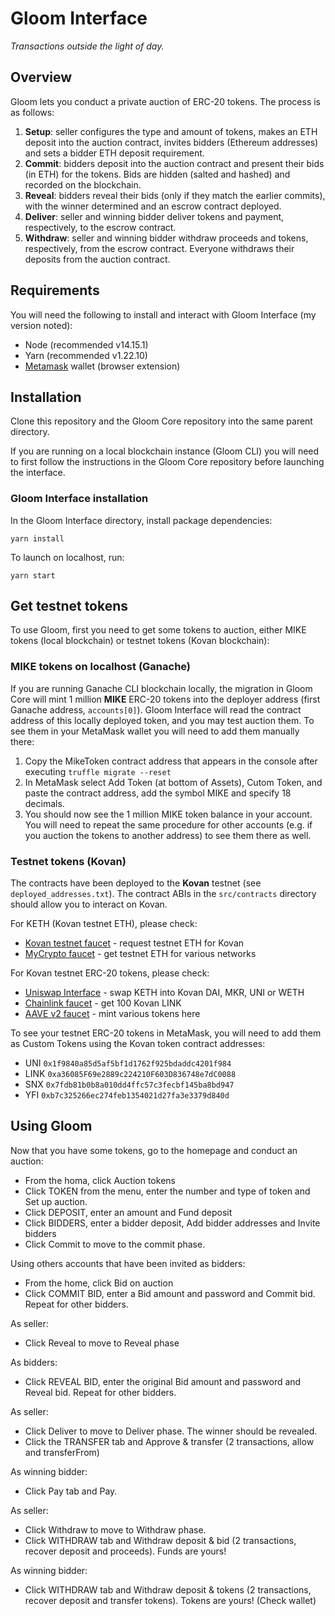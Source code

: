 # Gloom Interface

_Transactions outside the light of day._

## Overview

Gloom lets you conduct a private auction of ERC-20 tokens. The process is as follows:

1. **Setup**: seller configures the type and amount of tokens, makes an ETH deposit into the auction contract, invites bidders (Ethereum addresses) and sets a bidder ETH deposit requirement.
2. **Commit**: bidders deposit into the auction contract and present their bids (in ETH) for the tokens. Bids are hidden (salted and hashed) and recorded on the blockchain.
3. **Reveal**: bidders reveal their bids (only if they match the earlier commits), with the winner determined and an escrow contract deployed.
4. **Deliver**: seller and winning bidder deliver tokens and payment, respectively, to the escrow contract.
5. **Withdraw**: seller and winning bidder withdraw proceeds and tokens, respectively, from the escrow contract. Everyone withdraws their deposits from the auction contract.

## Requirements

You will need the following to install and interact with Gloom Interface (my version noted):

- Node (recommended v14.15.1)
- Yarn (recommended v1.22.10)
- [Metamask](https://metamask.io/) wallet (browser extension)

## Installation

Clone this repository and the Gloom Core repository into the same parent directory.

If you are running on a local blockchain instance (Gloom CLI) you will need to first follow the instructions in the Gloom Core repository before launching the interface.

### Gloom Interface installation

In the Gloom Interface directory, install package dependencies:

```
yarn install
```

To launch on localhost, run:

```
yarn start
```

## Get testnet tokens

To use Gloom, first you need to get some tokens to auction, either MIKE tokens (local blockchain) or testnet tokens (Kovan blockchain):

### MIKE tokens on localhost (Ganache)

If you are running Ganache CLI blockchain locally, the migration in Gloom Core will mint 1 million **MIKE** ERC-20 tokens into the deployer address (first Ganache address, `accounts[0]`). Gloom Interface will read the contract address of this locally deployed token, and you may test auction them. To see them in your MetaMask wallet you will need to add them manually there:

1. Copy the MikeToken contract address that appears in the console after executing `truffle migrate --reset`
2. In MetaMask select Add Token (at bottom of Assets), Cutom Token, and paste the contract address, add the symbol MIKE and specify 18 decimals.
3. You should now see the 1 million MIKE token balance in your account. You will need to repeat the same procedure for other accounts (e.g. if you auction the tokens to another address) to see them there as well.

### Testnet tokens (Kovan)

The contracts have been deployed to the **Kovan** testnet (see `deployed_addresses.txt`). The contract ABIs in the `src/contracts` directory should allow you to interact on Kovan.

For KETH (Kovan testnet ETH), please check:

- [Kovan testnet faucet](https://gitter.im/kovan-testnet/faucet#) - request testnet ETH for Kovan
- [MyCrypto faucet](https://app.mycrypto.com/faucet) - get testnet ETH for various networks

For Kovan testnet ERC-20 tokens, please check:

- [Uniswap Interface](https://app.uniswap.org/) - swap KETH into Kovan DAI, MKR, UNI or WETH
- [Chainlink faucet](https://kovan.chain.link/) - get 100 Kovan LINK
- [AAVE v2 faucet](https://testnet.aave.com/faucet) - mint various tokens here

To see your testnet ERC-20 tokens in MetaMask, you will need to add them as Custom Tokens using the Kovan token contract addresses:

- UNI `0x1f9840a85d5af5bf1d1762f925bdaddc4201f984`
- LINK `0xa36085F69e2889c224210F603D836748e7dC0088`
- SNX `0x7fdb81b0b8a010dd4ffc57c3fecbf145ba8bd947`
- YFI `0xb7c325266ec274feb1354021d27fa3e3379d840d`

## Using Gloom

Now that you have some tokens, go to the homepage and conduct an auction:

- From the homa, click Auction tokens
- Click TOKEN from the menu, enter the number and type of token and Set up auction.
- Click DEPOSIT, enter an amount and Fund deposit
- Click BIDDERS, enter a bidder deposit, Add bidder addresses and Invite bidders
- Click Commit to move to the commit phase.

Using others accounts that have been invited as bidders:

- From the home, click Bid on auction
- Click COMMIT BID, enter a Bid amount and password and Commit bid. Repeat for other bidders.

As seller:

- Click Reveal to move to Reveal phase

As bidders:

- Click REVEAL BID, enter the original Bid amount and password and Reveal bid. Repeat for other bidders.

As seller:

- Click Deliver to move to Deliver phase. The winner should be revealed.
- Click the TRANSFER tab and Approve & transfer (2 transactions, allow and transferFrom)

As winning bidder:

- Click Pay tab and Pay.

As seller:

- Click Withdraw to move to Withdraw phase.
- Click WITHDRAW tab and Withdraw deposit & bid (2 transactions, recover deposit and proceeds). Funds are yours!

As winning bidder:

- Click WITHDRAW tab and Withdraw deposit & tokens (2 transactions, recover deposit and transfer tokens). Tokens are yours! (Check wallet)
